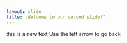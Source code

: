 ```yaml
---
layout: slide
title: :Welcome to our second slide!"
---
```

this is a new text
Use the left arrow to go back
